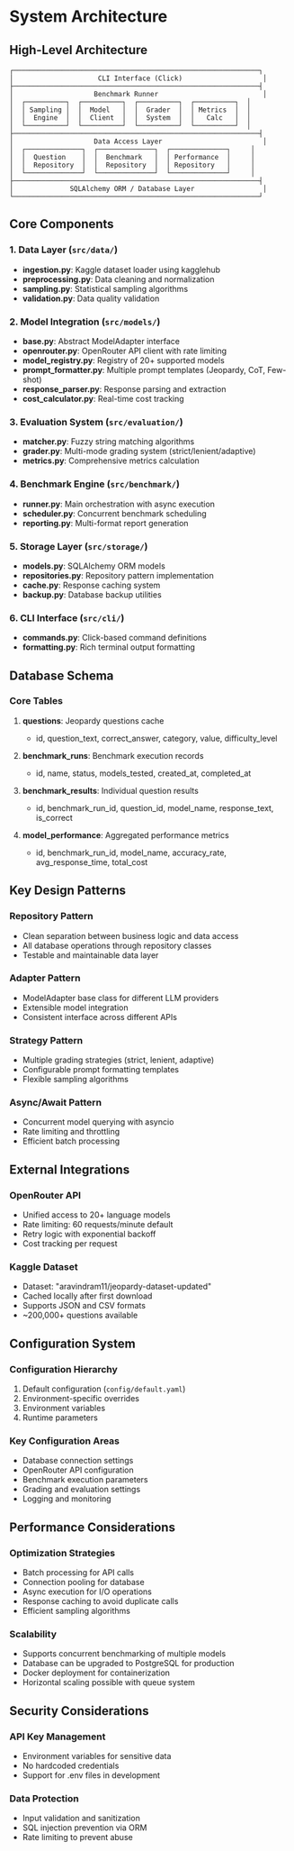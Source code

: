 # System Architecture

## High-Level Architecture

```
┌─────────────────────────────────────────────────────────────┐
│                     CLI Interface (Click)                    │
├─────────────────────────────────────────────────────────────┤
│                    Benchmark Runner                          │
│  ┌──────────┐  ┌──────────┐  ┌──────────┐  ┌──────────┐  │
│  │ Sampling │  │  Model   │  │  Grader  │  │ Metrics  │  │
│  │  Engine  │  │  Client  │  │  System  │  │   Calc   │  │
│  └──────────┘  └──────────┘  └──────────┘  └──────────┘  │
├─────────────────────────────────────────────────────────────┤
│                    Data Access Layer                         │
│  ┌──────────────┐  ┌──────────────┐  ┌──────────────┐     │
│  │  Question    │  │  Benchmark   │  │ Performance  │     │
│  │  Repository  │  │  Repository  │  │ Repository   │     │
│  └──────────────┘  └──────────────┘  └──────────────┘     │
├─────────────────────────────────────────────────────────────┤
│              SQLAlchemy ORM / Database Layer                 │
└─────────────────────────────────────────────────────────────┘
```

## Core Components

### 1. Data Layer (`src/data/`)

- **ingestion.py**: Kaggle dataset loader using kagglehub
- **preprocessing.py**: Data cleaning and normalization
- **sampling.py**: Statistical sampling algorithms
- **validation.py**: Data quality validation

### 2. Model Integration (`src/models/`)

- **base.py**: Abstract ModelAdapter interface
- **openrouter.py**: OpenRouter API client with rate limiting
- **model_registry.py**: Registry of 20+ supported models
- **prompt_formatter.py**: Multiple prompt templates (Jeopardy, CoT, Few-shot)
- **response_parser.py**: Response parsing and extraction
- **cost_calculator.py**: Real-time cost tracking

### 3. Evaluation System (`src/evaluation/`)

- **matcher.py**: Fuzzy string matching algorithms
- **grader.py**: Multi-mode grading system (strict/lenient/adaptive)
- **metrics.py**: Comprehensive metrics calculation

### 4. Benchmark Engine (`src/benchmark/`)

- **runner.py**: Main orchestration with async execution
- **scheduler.py**: Concurrent benchmark scheduling
- **reporting.py**: Multi-format report generation

### 5. Storage Layer (`src/storage/`)

- **models.py**: SQLAlchemy ORM models
- **repositories.py**: Repository pattern implementation
- **cache.py**: Response caching system
- **backup.py**: Database backup utilities

### 6. CLI Interface (`src/cli/`)

- **commands.py**: Click-based command definitions
- **formatting.py**: Rich terminal output formatting

## Database Schema

### Core Tables

1. **questions**: Jeopardy questions cache

   - id, question_text, correct_answer, category, value, difficulty_level

2. **benchmark_runs**: Benchmark execution records

   - id, name, status, models_tested, created_at, completed_at

3. **benchmark_results**: Individual question results

   - id, benchmark_run_id, question_id, model_name, response_text, is_correct

4. **model_performance**: Aggregated performance metrics
   - id, benchmark_run_id, model_name, accuracy_rate, avg_response_time, total_cost

## Key Design Patterns

### Repository Pattern

- Clean separation between business logic and data access
- All database operations through repository classes
- Testable and maintainable data layer

### Adapter Pattern

- ModelAdapter base class for different LLM providers
- Extensible model integration
- Consistent interface across different APIs

### Strategy Pattern

- Multiple grading strategies (strict, lenient, adaptive)
- Configurable prompt formatting templates
- Flexible sampling algorithms

### Async/Await Pattern

- Concurrent model querying with asyncio
- Rate limiting and throttling
- Efficient batch processing

## External Integrations

### OpenRouter API

- Unified access to 20+ language models
- Rate limiting: 60 requests/minute default
- Retry logic with exponential backoff
- Cost tracking per request

### Kaggle Dataset

- Dataset: "aravindram11/jeopardy-dataset-updated"
- Cached locally after first download
- Supports JSON and CSV formats
- ~200,000+ questions available

## Configuration System

### Configuration Hierarchy

1. Default configuration (`config/default.yaml`)
2. Environment-specific overrides
3. Environment variables
4. Runtime parameters

### Key Configuration Areas

- Database connection settings
- OpenRouter API configuration
- Benchmark execution parameters
- Grading and evaluation settings
- Logging and monitoring

## Performance Considerations

### Optimization Strategies

- Batch processing for API calls
- Connection pooling for database
- Async execution for I/O operations
- Response caching to avoid duplicate calls
- Efficient sampling algorithms

### Scalability

- Supports concurrent benchmarking of multiple models
- Database can be upgraded to PostgreSQL for production
- Docker deployment for containerization
- Horizontal scaling possible with queue system

## Security Considerations

### API Key Management

- Environment variables for sensitive data
- No hardcoded credentials
- Support for .env files in development

### Data Protection

- Input validation and sanitization
- SQL injection prevention via ORM
- Rate limiting to prevent abuse
